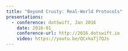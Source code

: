 ```yaml
---
title: "Beyond Crusty: Real-World Protocols"
presentations:
  - conference: dotSwift, Jan 2016
    date: 2016-01
    conference-url: http://2016.dotswift.io
    video: https://youtu.be/QCxkaTj7QJs
---
```

